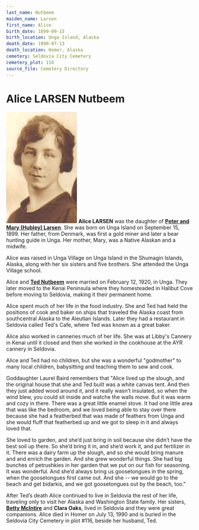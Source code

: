 ```yaml
---
last_name: Nutbeem
maiden_name: Larsen
first_name: Alice
birth_date: 1899-09-15
birth_location: Unga Island, Alaska
death_date: 1990-07-13
death_location: Homer, Alaska
cemetery: Seldovia City Cemetery
cemetery_plot: 116
source_file: Cemetery Directory
---
```

# Alice LARSEN Nutbeem

![](../assets/images/Ted%20and%20Alice%20Nutbeem/media/image2.jpeg)
**Alice LARSEN** was the daughter of [**Peter and Mary (Hubley) Larsen**](../_families/Larsen_Family.md). She was born on Unga Island on September 15, 1899. Her
father, from Denmark, was first a gold miner and later a bear hunting guide in Unga.  Her mother, Mary, was a Native Alaskan and a midwife. 

Alice was raised in Unga Village on Unga Island in the Shumagin Islands, Alaska, along with her six sisters and five brothers. She attended the Unga Village school.

Alice and [**Ted Nutbeem**](./Nutbeem_Theodore.md) were married on February 12, 1920, in Unga. They later moved to the
Kenai Peninsula where they homesteaded in Halibut Cove before moving to Seldovia, making it their permanent home. 

Alice spent much of her life in the food industry.  She and Ted had held the positions of cook and baker on ships that traveled the Alaska coast from
southcentral Alaska to the Aleutian Islands. Later they had a restaurant in Seldovia called Ted's Cafe, where Ted was known as a great baker. 

Alice also worked in canneries much of her life. She was at Libby's Cannery in Kenai until it closed and then she worked in the cookhouse at the AYR cannery in Seldovia. 

Alice and Ted had no children, but she was a wonderful "godmother" to many local children, babysitting and teaching them to sew and cook. 

Goddaughter Laurel Baird remembers that "Alice lived up the slough, and the original house that she and Ted built was a white canvas tent. And then they just added wood around it, and  it really wasn’t insulated, so when the wind blew, you could sit inside and watche the walls move.  But it was warm and cozy in there. There was a
great little enamel stove.  It had one little area that was like the bedroom, and we loved being able to stay over there because she
had a featherbed that was made of feathers from Unga and she would fluff that featherbed up and we got to sleep in it and always loved that.

She loved to garden, and she’d just bring in soil because she didn’t have the best soil up there. So she’d bring it in, and she’d work
it, and put fertilizer in it.  There was a dairy farm up the slough, and so she would bring manure and and enrich the garden.  And she grew wonderful things. She had big bunches of petrushkies in her garden that we put on our fish for seasoning. It was wonderful.  And she’d always bring us goosetongues in the spring, when the goosetongues first came out. And she -- we would go to the beach and get bidarkis, and we got goosetongues out by the beach, too."

After Ted’s death Alice continued to live in Seldovia the rest of her life, traveling only to visit her Alaska and Washington State family. Her sisters, [**Betty McIntire**](./McIntire_Elizabeth_Marie_Larsen.md) and **Clara Oaks**, lived in Seldovia and they were great companions.  Alice died in Homer on July 13, 1990 and is buried in the Seldovia City Cemetery in plot #116, beside her husband, Ted. 
